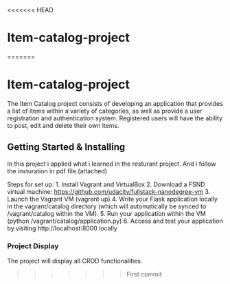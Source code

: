 <<<<<<< HEAD
# Item-catalog-project
=======

# Item-catalog-project

The Item Catalog project consists of developing an application that provides a list of items within a variety of categories, as well as provide a user registration and authentication system. Registered users will have the ability to post, edit and delete their own items.

## Getting Started & Installing

In this project i applied what i learned in the resturant project. And i follow the insturation in pdf file.(attached)

Steps for set up:
    1. Install Vagrant and VirtualBox
    2. Download a FSND virtual machine: https://github.com/udacity/fullstack-nanodegree-vm
    3. Launch the Vagrant VM (vagrant up)
    4. Write your Flask application locally in the vagrant/catalog directory
    (which will automatically be synced to /vagrant/catalog within the VM).
    5. Run your application within the VM (python /vagrant/catalog/application.py)
    6. Access and test your application by visiting http://localhost:8000 locally


### Project Display

The project will display all CROD functionalities.




>>>>>>> First commit
